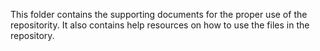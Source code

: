 This folder contains the supporting documents for the proper use of the repositority. It also contains help resources on how to use the files in the repository. 
